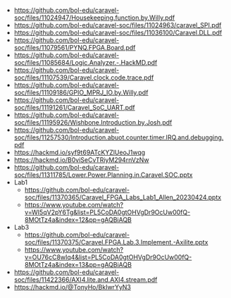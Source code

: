 * https://github.com/bol-edu/caravel-soc/files/11024947/Housekeeping.function.by.Willy.pdf
* https://github.com/bol-edu/caravel-soc/files/11024963/caravel_SPI.pdf
* https://github.com/bol-edu/caravel-soc/files/11036100/Caravel.DLL.pdf
* https://github.com/bol-edu/caravel-soc/files/11079561/PYNQ.FPGA.Board.pdf
* https://github.com/bol-edu/caravel-soc/files/11085684/Logic.Analyzer.-.HackMD.pdf
* https://github.com/bol-edu/caravel-soc/files/11107539/Caravel.clock.code.trace.pdf
* https://github.com/bol-edu/caravel-soc/files/11109186/GPIO_MPRJ_IO.by.Willy.pdf
* https://github.com/bol-edu/caravel-soc/files/11191261/Caravel_SoC_UART.pdf
* https://github.com/bol-edu/caravel-soc/files/11195926/Wishbone.Introduction.by.Josh.pdf
* https://github.com/bol-edu/caravel-soc/files/11257530/Introduction.abuot.counter.timer.IRQ.and.debugging.pdf
* https://hackmd.io/syf9t69ATcKYZlUeoJ1wqg
* https://hackmd.io/B0viSeCvTRiyM294rnVzNw
* https://github.com/bol-edu/caravel-soc/files/11311785/Lower.Power.Planning.in.Caravel.SOC.pptx
* Lab1 
  * https://github.com/bol-edu/caravel-soc/files/11370365/Caravel_FPGA_Labs_Lab1_Allen_20230424.pptx
  * https://www.youtube.com/watch?v=WI5qV2pY6Tg&list=PL5CoDA0gtOHVgDr9OcUw00fQ-8MOtTz4a&index=12&pp=gAQBiAQB
* Lab3
  * https://github.com/bol-edu/caravel-soc/files/11370375/Caravel.FPGA.Lab.3.Implement.-Axilite.pptx
  * https://www.youtube.com/watch?v=OU76cC8wIq4&list=PL5CoDA0gtOHVgDr9OcUw00fQ-8MOtTz4a&index=13&pp=gAQBiAQB
* https://github.com/bol-edu/caravel-soc/files/11422366/AXI4.lite.and.AXI4.stream.pdf
* https://hackmd.io/@TonyHo/BkIwrYyN3
